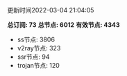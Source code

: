 更新时间2022-03-04 21:04:05

**总订阅: 73**
**总节点: 6012**
**有效节点: 4343**
- ss节点: 3806
- v2ray节点: 323
- ssr节点: 94
- trojan节点: 120
